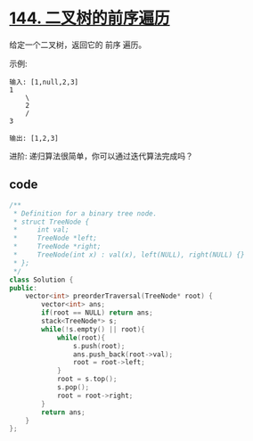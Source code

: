# [144. 二叉树的前序遍历](https://leetcode-cn.com/problems/binary-tree-preorder-traversal/)

给定一个二叉树，返回它的 前序 遍历。

示例:

    输入: [1,null,2,3]  
    1
        \
        2
        /
    3 

    输出: [1,2,3]
进阶: 递归算法很简单，你可以通过迭代算法完成吗？

## code

```c++
/**
 * Definition for a binary tree node.
 * struct TreeNode {
 *     int val;
 *     TreeNode *left;
 *     TreeNode *right;
 *     TreeNode(int x) : val(x), left(NULL), right(NULL) {}
 * };
 */
class Solution {
public:
    vector<int> preorderTraversal(TreeNode* root) {
        vector<int> ans;
        if(root == NULL) return ans;
        stack<TreeNode*> s;
        while(!s.empty() || root){
            while(root){
                s.push(root);
                ans.push_back(root->val);
                root = root->left;
            }
            root = s.top();
            s.pop();
            root = root->right;
        }
        return ans;
    }
};
```
